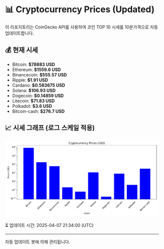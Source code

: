 
# 📊 Cryptocurrency Prices (Updated)

이 리포지토리는 CoinGecko API를 사용하여 코인 TOP 10 시세를 10분가격으로 자동 업데이트합니다.

## 💰 현재 시세
- Bitcoin: **$78883 USD**
- Ethereum: **$1559.6 USD**
- Binancecoin: **$555.57 USD**
- Ripple: **$1.91 USD**
- Cardano: **$0.583675 USD**
- Solana: **$106.93 USD**
- Dogecoin: **$0.14859 USD**
- Litecoin: **$71.83 USD**
- Polkadot: **$3.6 USD**
- Bitcoin-cash: **$276.7 USD**

## 📈 시세 그래프 (로그 스케일 적용)
![Crypto Prices](crypto_prices.png)

⏳ 업데이트 시간: 2025-04-07 21:34:00 (UTC)

---
자동 업데이트 봇에 의해 관리됩니다.
